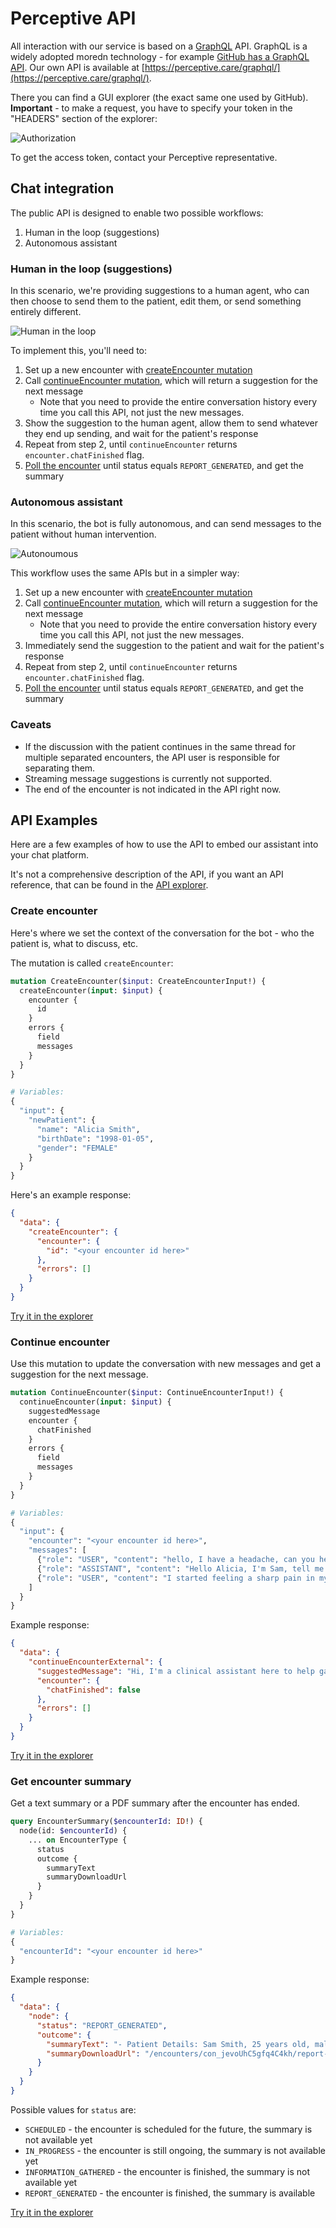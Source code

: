 # Perceptive API

All interaction with our service is based on a [GraphQL](https://graphql.org/) API. GraphQL is a widely adopted moredn technology - for example [GitHub has a GraphQL API](https://docs.github.com/en/graphql/overview/explorer). Our own API is available at [https://perceptive.care/graphql/](https://perceptive.care/graphql/).

There you can find a GUI explorer (the exact same one used by GitHub). **Important** - to make a request, you have to specify your token in the "HEADERS" section of the explorer:

![Authorization](resources/authorization.png)

To get the access token, contact your Perceptive representative.


## Chat integration

The public API is designed to enable two possible workflows:
1. Human in the loop (suggestions)
2. Autonomous assistant


### Human in the loop (suggestions)

In this scenario, we're providing suggestions to a human agent, who can then choose to send them to the patient, edit them, or send something entirely different.

![Human in the loop](resources/human-in-the-loop.png)

To implement this, you'll need to:
1. Set up a new encounter with [createEncounter mutation](#create-encounter)
2. Call [continueEncounter mutation](#continue-encounter), which will return a suggestion for the next message
   * Note that you need to provide the entire conversation history every time you call this API, not just the new messages.
3. Show the suggestion to the human agent, allow them to send whatever they end up sending, and wait for the patient's response
4. Repeat from step 2, until `continueEncounter` returns `encounter.chatFinished` flag.
5. [Poll the encounter](#get-encounter-summary) until status equals `REPORT_GENERATED`, and get the summary


### Autonomous assistant

In this scenario, the bot is fully autonomous, and can send messages to the patient without human intervention.

![Autonoumous](resources/autonomous.png)

This workflow uses the same APIs but in a simpler way:
1. Set up a new encounter with [createEncounter mutation](#create-encounter)
2. Call [continueEncounter mutation](#continue-encounter), which will return a suggestion for the next message
   * Note that you need to provide the entire conversation history every time you call this API, not just the new messages.
3. Immediately send the suggestion to the patient and wait for the patient's response
4. Repeat from step 2, until `continueEncounter` returns `encounter.chatFinished` flag.
5. [Poll the encounter](#get-encounter-summary) until status equals `REPORT_GENERATED`, and get the summary

### Caveats

* If the discussion with the patient continues in the same thread for multiple separated encounters, the API user is responsible for separating them.
* Streaming message suggestions is currently not supported.
* The end of the encounter is not indicated in the API right now.


## API Examples

Here are a few examples of how to use the API to embed our assistant into your chat platform.

It's not a comprehensive description of the API, if you want an API reference, that can be found in the [API explorer](https://perceptive.care/graphql/).

### Create encounter

Here's where we set the context of the conversation for the bot - who the patient is, what to discuss, etc.

The mutation is called `createEncounter`:
```graphql
mutation CreateEncounter($input: CreateEncounterInput!) {
  createEncounter(input: $input) {
    encounter {
      id
    }
    errors {
      field
      messages
    }
  }
}

# Variables:
{
  "input": {
    "newPatient": {
      "name": "Alicia Smith",
      "birthDate": "1998-01-05",
      "gender": "FEMALE"
    }
  }
}
```

Here's an example response:
```json
{
  "data": {
    "createEncounter": {
      "encounter": {
        "id": "<your encounter id here>"
      },
      "errors": []
    }
  }
}
```

[Try it in the explorer](https://perceptive.care/graphql/#query=%23%20Don't%20forget%20the%20Authorization%20header%0A%0Amutation%20CreateEncounter(%24input%3A%20CreateEncounterInput!)%20%7B%0A%20%20createEncounter(input%3A%20%24input)%20%7B%0A%20%20%20%20encounter%20%7B%0A%20%20%20%20%20%20id%0A%20%20%20%20%7D%0A%20%20%20%20errors%20%7B%0A%20%20%20%20%20%20field%0A%20%20%20%20%20%20messages%0A%20%20%20%20%7D%0A%20%20%7D%0A%7D%0A&operationName=CreateEncounter&variables=%7B%0A%20%20%22input%22%3A%20%7B%0A%20%20%20%20%22newPatient%22%3A%20%7B%0A%20%20%20%20%20%20%22name%22%3A%20%22Alicia%20Smith%22%2C%0A%20%20%20%20%20%20%22birthDate%22%3A%20%221998-01-05%22%2C%0A%20%20%20%20%20%20%22gender%22%3A%20%22FEMALE%22%0A%20%20%20%20%7D%0A%20%20%7D%0A%7D)


### Continue encounter

Use this mutation to update the conversation with new messages and get a suggestion for the next message.

```graphql
mutation ContinueEncounter($input: ContinueEncounterInput!) {
  continueEncounter(input: $input) {
    suggestedMessage
    encounter {
      chatFinished
    }
    errors {
      field
      messages
    }
  }
}

# Variables:
{
  "input": {
    "encounter": "<your encounter id here>",
    "messages": [
      {"role": "USER", "content": "hello, I have a headache, can you help?"},
      {"role": "ASSISTANT", "content": "Hello Alicia, I'm Sam, tell me about your headache please."},
      {"role": "USER", "content": "I started feeling a sharp pain in my head a few days ago"}
    ]
  }
}
```

Example response:
```json
{
  "data": {
    "continueEncounterExternal": {
      "suggestedMessage": "Hi, I'm a clinical assistant here to help gather information for Dr. Johnson. Could you tell me in your own words what's been going on with your headaches?",
      "encounter": {
        "chatFinished": false
      },
      "errors": []
    }
  }
}
```

[Try it in the explorer](https://perceptive.care/graphql/#query=%23%20Don't%20forget%20the%20Authorization%20header%0A%0Amutation%20ContinueEncounter(%24input%3A%20ContinueEncounterInput!)%20%7B%0A%20%20continueEncounter(input%3A%20%24input)%20%7B%0A%20%20%20%20suggestedMessage%0A%20%20%20%20encounter%20%7B%0A%20%20%20%20%20%20chatFinished%0A%20%20%20%20%7D%0A%20%20%20%20errors%20%7B%0A%20%20%20%20%20%20field%0A%20%20%20%20%20%20messages%0A%20%20%20%20%7D%0A%20%20%7D%0A%7D%0A%0A&operationName=ContinueEncounter&variables=%7B%0A%20%20%22input%22%3A%20%7B%0A%20%20%20%20%22encounter%22%3A%20%22%3Cyour%20encounter%20id%20here%3E%22%2C%0A%20%20%20%20%22messages%22%3A%20%5B%0A%20%20%20%20%20%20%7B%22role%22%3A%20%22USER%22%2C%20%22content%22%3A%20%22hello%2C%20I%20have%20a%20headache%2C%20can%20you%20help%3F%22%7D%0A%20%20%20%20%5D%0A%20%20%7D%0A%7D)


### Get encounter summary

Get a text summary or a PDF summary after the encounter has ended.

```graphql
query EncounterSummary($encounterId: ID!) {
  node(id: $encounterId) {
    ... on EncounterType {
      status
      outcome {
        summaryText
        summaryDownloadUrl
      }
    }
  }
}

# Variables:
{
  "encounterId": "<your encounter id here>"
}
```

Example response:
```json
{
  "data": {
    "node": {
      "status": "REPORT_GENERATED",
      "outcome": {
        "summaryText": "- Patient Details: Sam Smith, 25 years old, male\n- The patient is currently not taking any medications or supplements.\n- The patient has a known allergy to fish, resulting in hives and difficulty breathing upon exposure. He reports no other known allergies, including to latex.\n- The patient presents with a headache, described as sharp, over the last 2-3 days. The pain intensity is rated as 7 on a scale of 1 to 10 and is primarily localized at the back of his head.\n- The patient has taken aspirin for the headache without relief. No concurrent symptoms such as nausea, vomiting, dizziness, vertigo, light or sound sensitivity, or blurry vision have been reported.\n- The patient does not experience auras or prodrome symptoms associated with the headache.\n- There is a documented family history of migraines, with the patient's mother being a known migraine sufferer.",
        "summaryDownloadUrl": "/encounters/con_jevoUhC5gfq4C4kh/report-pdf/"
      }
    }
  }
}
```

Possible values for `status` are:
* `SCHEDULED` - the encounter is scheduled for the future, the summary is not available yet
* `IN_PROGRESS` - the encounter is still ongoing, the summary is not available yet
* `INFORMATION_GATHERED` - the encounter is finished, the summary is not available yet
* `REPORT_GENERATED` - the encounter is finished, the summary is available

[Try it in the explorer](https://perceptive.care/graphql/#query=%23%20Don't%20forget%20the%20Authorization%20header%0A%0Aquery%20EncounterSummary(%24encounterId%3A%20ID!)%20%7B%0A%20%20node(id%3A%20%24encounterId)%20%7B%0A%20%20%20%20...%20on%20EncounterType%20%7B%0A%20%20%20%20%20%20status%0A%20%20%20%20%20%20outcome%20%7B%0A%20%20%20%20%20%20%20%20summaryText%0A%20%20%20%20%20%20%20%20summaryDownloadUrl%0A%20%20%20%20%20%20%7D%0A%20%20%20%20%7D%0A%20%20%7D%0A%7D&operationName=EncounterSummary&variables=%7B%0A%20%20%22encounterId%22%3A%20%22%3Cyour%20encounter%20id%20here%3E%22%0A%7D)


